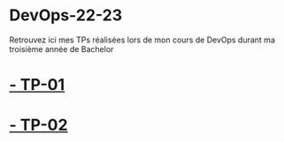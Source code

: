 # DevOps-22-23

Retrouvez ici mes TPs réalisées lors de mon cours de DevOps durant ma troisième année de Bachelor

# [- TP-01](./WIK-DPS-TP01/)

# [- TP-02](./WIK-DPS-TP02/)
